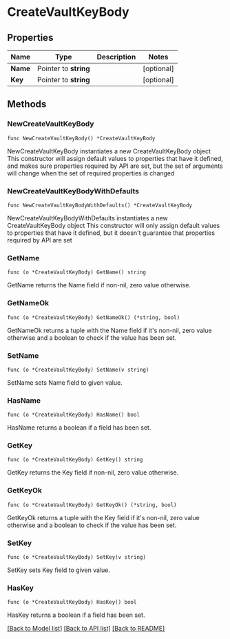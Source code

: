 # CreateVaultKeyBody

## Properties

Name | Type | Description | Notes
------------ | ------------- | ------------- | -------------
**Name** | Pointer to **string** |  | [optional] 
**Key** | Pointer to **string** |  | [optional] 

## Methods

### NewCreateVaultKeyBody

`func NewCreateVaultKeyBody() *CreateVaultKeyBody`

NewCreateVaultKeyBody instantiates a new CreateVaultKeyBody object
This constructor will assign default values to properties that have it defined,
and makes sure properties required by API are set, but the set of arguments
will change when the set of required properties is changed

### NewCreateVaultKeyBodyWithDefaults

`func NewCreateVaultKeyBodyWithDefaults() *CreateVaultKeyBody`

NewCreateVaultKeyBodyWithDefaults instantiates a new CreateVaultKeyBody object
This constructor will only assign default values to properties that have it defined,
but it doesn't guarantee that properties required by API are set

### GetName

`func (o *CreateVaultKeyBody) GetName() string`

GetName returns the Name field if non-nil, zero value otherwise.

### GetNameOk

`func (o *CreateVaultKeyBody) GetNameOk() (*string, bool)`

GetNameOk returns a tuple with the Name field if it's non-nil, zero value otherwise
and a boolean to check if the value has been set.

### SetName

`func (o *CreateVaultKeyBody) SetName(v string)`

SetName sets Name field to given value.

### HasName

`func (o *CreateVaultKeyBody) HasName() bool`

HasName returns a boolean if a field has been set.

### GetKey

`func (o *CreateVaultKeyBody) GetKey() string`

GetKey returns the Key field if non-nil, zero value otherwise.

### GetKeyOk

`func (o *CreateVaultKeyBody) GetKeyOk() (*string, bool)`

GetKeyOk returns a tuple with the Key field if it's non-nil, zero value otherwise
and a boolean to check if the value has been set.

### SetKey

`func (o *CreateVaultKeyBody) SetKey(v string)`

SetKey sets Key field to given value.

### HasKey

`func (o *CreateVaultKeyBody) HasKey() bool`

HasKey returns a boolean if a field has been set.


[[Back to Model list]](../README.md#documentation-for-models) [[Back to API list]](../README.md#documentation-for-api-endpoints) [[Back to README]](../README.md)


